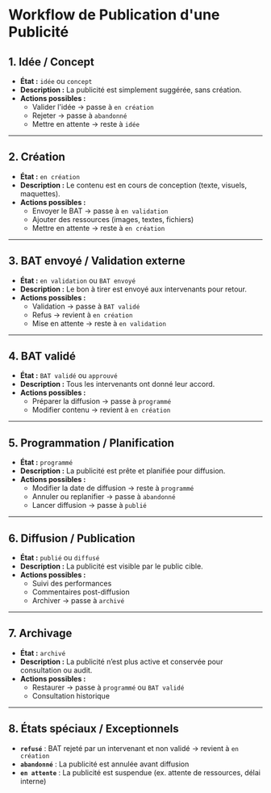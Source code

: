 # Workflow de Publication d'une Publicité

## 1. Idée / Concept
- **État :** `idée` ou `concept`
- **Description :** La publicité est simplement suggérée, sans création.
- **Actions possibles :**
  - Valider l'idée → passe à `en création`
  - Rejeter → passe à `abandonné`
  - Mettre en attente → reste à `idée`

---

## 2. Création
- **État :** `en création`
- **Description :** Le contenu est en cours de conception (texte, visuels, maquettes).
- **Actions possibles :**
  - Envoyer le BAT → passe à `en validation`
  - Ajouter des ressources (images, textes, fichiers)
  - Mettre en attente → reste à `en création`

---

## 3. BAT envoyé / Validation externe
- **État :** `en validation` ou `BAT envoyé`
- **Description :** Le bon à tirer est envoyé aux intervenants pour retour.
- **Actions possibles :**
  - Validation → passe à `BAT validé`
  - Refus → revient à `en création`
  - Mise en attente → reste à `en validation`

---

## 4. BAT validé
- **État :** `BAT validé` ou `approuvé`
- **Description :** Tous les intervenants ont donné leur accord.
- **Actions possibles :**
  - Préparer la diffusion → passe à `programmé`
  - Modifier contenu → revient à `en création`

---

## 5. Programmation / Planification
- **État :** `programmé`
- **Description :** La publicité est prête et planifiée pour diffusion.
- **Actions possibles :**
  - Modifier la date de diffusion → reste à `programmé`
  - Annuler ou replanifier → passe à `abandonné`
  - Lancer diffusion → passe à `publié`

---

## 6. Diffusion / Publication
- **État :** `publié` ou `diffusé`
- **Description :** La publicité est visible par le public cible.
- **Actions possibles :**
  - Suivi des performances
  - Commentaires post-diffusion
  - Archiver → passe à `archivé`

---

## 7. Archivage
- **État :** `archivé`
- **Description :** La publicité n’est plus active et conservée pour consultation ou audit.
- **Actions possibles :**
  - Restaurer → passe à `programmé` ou `BAT validé`
  - Consultation historique

---

## 8. États spéciaux / Exceptionnels
- **`refusé`** : BAT rejeté par un intervenant et non validé → revient à `en création`
- **`abandonné`** : La publicité est annulée avant diffusion
- **`en attente`** : La publicité est suspendue (ex. attente de ressources, délai interne)

